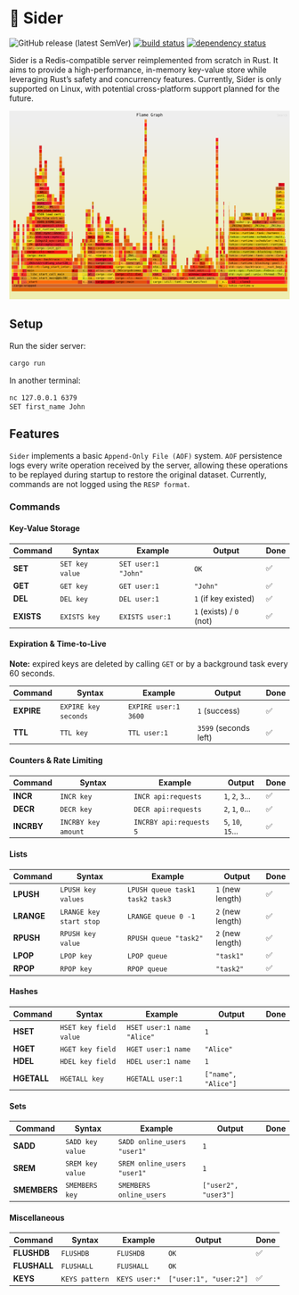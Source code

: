 # 🐆 Sider

![GitHub release (latest SemVer)](https://img.shields.io/github/v/release/bourdeau/sider) [![build status](https://github.com/bourdeau/sider/actions/workflows/build.yml/badge.svg)](https://github.com/bourdeau/sider/actions) [![dependency status](https://deps.rs/repo/github/bourdeau/sider/status.svg)](https://deps.rs/repo/github/bourdeau/sider)

Sider is a Redis-compatible server reimplemented from scratch in Rust. It aims to provide a high-performance, in-memory key-value store while leveraging Rust’s safety and concurrency features. Currently, Sider is only supported on Linux, with potential cross-platform support planned for the future.


![Flamegraph](flamegraph.svg)

## Setup

Run the sider server:

```bash
cargo run
```
In another terminal:

```
nc 127.0.0.1 6379
SET first_name John
```

## Features

`Sider` implements a basic `Append-Only File (AOF)` system. `AOF` persistence logs every write operation received by the server, allowing these operations to be replayed during startup to restore the original dataset. Currently, commands are not logged using the `RESP format`.

### Commands

#### Key-Value Storage

| Command  | Syntax | Example | Output | Done |
|----------|--------|---------|--------|------|
| **SET**  | `SET key value` | `SET user:1 "John"` | `OK` | ✅ |
| **GET**  | `GET key` | `GET user:1` | `"John"` | ✅ |
| **DEL**  | `DEL key` | `DEL user:1` | `1` (if key existed) | ✅ |
| **EXISTS** | `EXISTS key` | `EXISTS user:1` | `1` (exists) / `0` (not) | ✅ |


#### Expiration & Time-to-Live

**Note:** expired keys are deleted by calling `GET` or by a background task every 60 seconds.

| Command  | Syntax | Example | Output | Done |
|----------|--------|---------|--------|------|
| **EXPIRE** | `EXPIRE key seconds` | `EXPIRE user:1 3600` | `1` (success) | ✅ |
| **TTL**  | `TTL key` | `TTL user:1` | `3599` (seconds left) | ✅ |


#### Counters & Rate Limiting

| Command  | Syntax | Example | Output | Done |
|----------|--------|---------|--------|------|
| **INCR**  | `INCR key` | `INCR api:requests` | `1`, `2`, `3`... | ✅ |
| **DECR**  | `DECR key` | `DECR api:requests` | `2`, `1`, `0`... | ✅ |
| **INCRBY** | `INCRBY key amount` | `INCRBY api:requests 5` | `5`, `10`, `15`... | ✅ |


#### Lists

| Command  | Syntax | Example | Output | Done |
|----------|--------|---------|--------|------|
| **LPUSH** | `LPUSH key values` | `LPUSH queue task1 task2 task3` | `1` (new length) | ✅ |
| **LRANGE** | `LRANGE key start stop` | `LRANGE queue 0 -1` | `2` (new length) | ✅ |
| **RPUSH** | `RPUSH key value` | `RPUSH queue "task2"` | `2` (new length) | ✅ |
| **LPOP**  | `LPOP key` | `LPOP queue` | `"task1"` | ✅ |
| **RPOP**  | `RPOP key` | `RPOP queue` | `"task2"` | ✅ |


#### Hashes

| Command  | Syntax | Example | Output | Done |
|----------|--------|---------|--------|------|
| **HSET**  | `HSET key field value` | `HSET user:1 name "Alice"` | `1` |   |
| **HGET**  | `HGET key field` | `HGET user:1 name` | `"Alice"` |   |
| **HDEL**  | `HDEL key field` | `HDEL user:1 name` | `1` |   |
| **HGETALL** | `HGETALL key` | `HGETALL user:1` | `["name", "Alice"]` |   |


#### Sets

| Command  | Syntax | Example | Output | Done |
|----------|--------|---------|--------|------|
| **SADD**  | `SADD key value` | `SADD online_users "user1"` | `1` |   |
| **SREM**  | `SREM key value` | `SREM online_users "user1"` | `1` |   |
| **SMEMBERS** | `SMEMBERS key` | `SMEMBERS online_users` | `["user2", "user3"]` |   |


#### Miscellaneous

| Command  | Syntax | Example | Output | Done |
|----------|--------|---------|--------|------|
| **FLUSHDB** | `FLUSHDB` | `FLUSHDB` | `OK` | ✅ |
| **FLUSHALL** | `FLUSHALL` | `FLUSHALL` | `OK` |   |
| **KEYS** | `KEYS pattern` | `KEYS user:*` | `["user:1", "user:2"]` | ✅ |
